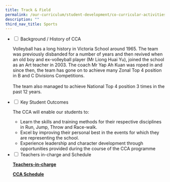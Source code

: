 ```yaml
---
title: Track & Field
permalink: /our-curriculum/student-development/co-curricular-activities/sports-games/track-field/
description: ""
third_nav_title: Sports
---
```


<ul class="jekyllcodex_accordion">
  <li>
    <input type="checkbox" id="accordion1">
    <label for="accordion1">Background / History of CCA</label>
    <div>
      <p>Volleyball has a long history in Victoria School around 1965. The team was previously disbanded for a number of years and then revived when an old boy and ex-volleyball player (Mr Liong Huai Yu), joined the school as an Art teacher in 2003. The coach Mr Yap Ah Kuan was roped in and since then, the team has gone on to achieve many Zonal Top 4 position in B and C Divisions Competitions.<br><br>The team also managed to achieve National Top 4 position 3 times in the past 12 years.</p>
    </div>
	</li>
	  <li>
    <input type="checkbox" id="accordion2">
    <label for="accordion2">Key Student Outcomes</label>
    <div>
			<p>The CCA will enable our students to:</p>
			<ul><li>Learn the skills and training methods for their respective disciplines in Run, Jump, Throw and Race-walk.</li><li>Excel by improving their personal best in the events for which they are representing the school.</li><li>Experience leadership and character development through opportunities provided during the course of the CCA programme</li></ul>
    </div>
	</li> 
	  <li>
    <input type="checkbox" id="accordion3">
    <label for="accordion3">Teachers in-charge and Schedule</label>
    <div>
			<p><a href="/our-people/staff/cca-teachers/"><b>Teachers-in-charge</b></a></p>
			<p><a href="/cca-schedule/"><b>CCA Schedule</b></a></p>
    </div>
	</li> 
</ul>